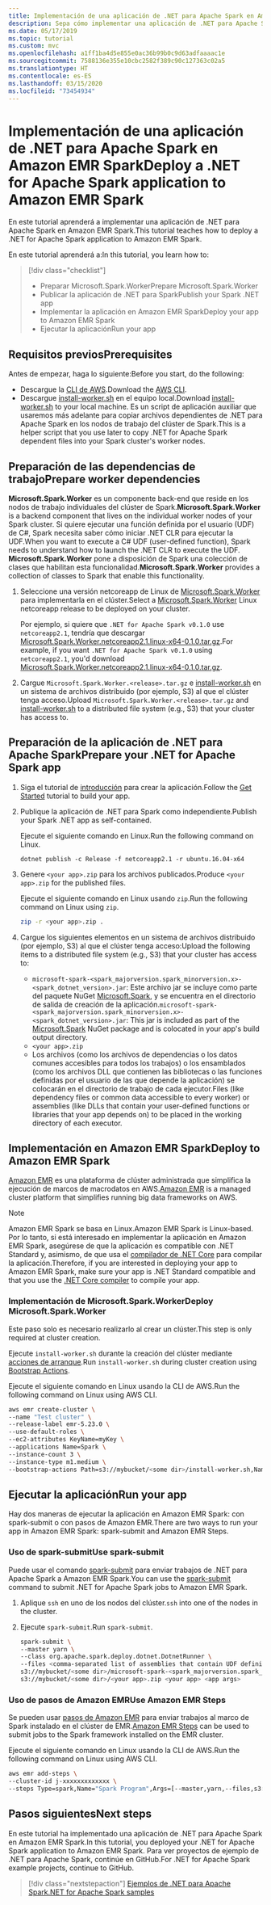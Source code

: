 ```yaml
---
title: Implementación de una aplicación de .NET para Apache Spark en Amazon EMR Spark
description: Sepa cómo implementar una aplicación de .NET para Apache Spark en Amazon EMR Spark.
ms.date: 05/17/2019
ms.topic: tutorial
ms.custom: mvc
ms.openlocfilehash: a1ff1ba4d5e855e0ac36b99b0c9d63adfaaaac1e
ms.sourcegitcommit: 7588136e355e10cbc2582f389c90c127363c02a5
ms.translationtype: HT
ms.contentlocale: es-ES
ms.lasthandoff: 03/15/2020
ms.locfileid: "73454934"
---
```

# <a name="deploy-a-net-for-apache-spark-application-to-amazon-emr-spark"></a><span data-ttu-id="3d4fd-103">Implementación de una aplicación de .NET para Apache Spark en Amazon EMR Spark</span><span class="sxs-lookup"><span data-stu-id="3d4fd-103">Deploy a .NET for Apache Spark application to Amazon EMR Spark</span></span>

<span data-ttu-id="3d4fd-104">En este tutorial aprenderá a implementar una aplicación de .NET para Apache Spark en Amazon EMR Spark.</span><span class="sxs-lookup"><span data-stu-id="3d4fd-104">This tutorial teaches how to deploy a .NET for Apache Spark application to Amazon EMR Spark.</span></span>

<span data-ttu-id="3d4fd-105">En este tutorial aprenderá a:</span><span class="sxs-lookup"><span data-stu-id="3d4fd-105">In this tutorial, you learn how to:</span></span>

> [!div class="checklist"]
>
> * <span data-ttu-id="3d4fd-106">Preparar Microsoft.Spark.Worker</span><span class="sxs-lookup"><span data-stu-id="3d4fd-106">Prepare Microsoft.Spark.Worker</span></span>
> * <span data-ttu-id="3d4fd-107">Publicar la aplicación de .NET para Spark</span><span class="sxs-lookup"><span data-stu-id="3d4fd-107">Publish your Spark .NET app</span></span>
> * <span data-ttu-id="3d4fd-108">Implementar la aplicación en Amazon EMR Spark</span><span class="sxs-lookup"><span data-stu-id="3d4fd-108">Deploy your app to Amazon EMR Spark</span></span>
> * <span data-ttu-id="3d4fd-109">Ejecutar la aplicación</span><span class="sxs-lookup"><span data-stu-id="3d4fd-109">Run your app</span></span>

## <a name="prerequisites"></a><span data-ttu-id="3d4fd-110">Requisitos previos</span><span class="sxs-lookup"><span data-stu-id="3d4fd-110">Prerequisites</span></span>

<span data-ttu-id="3d4fd-111">Antes de empezar, haga lo siguiente:</span><span class="sxs-lookup"><span data-stu-id="3d4fd-111">Before you start, do the following:</span></span>

* <span data-ttu-id="3d4fd-112">Descargue la [CLI de AWS](https://aws.amazon.com/cli/).</span><span class="sxs-lookup"><span data-stu-id="3d4fd-112">Download the [AWS CLI](https://aws.amazon.com/cli/).</span></span>
* <span data-ttu-id="3d4fd-113">Descargue [install-worker.sh](https://github.com/dotnet/spark/blob/master/deployment/install-worker.sh) en el equipo local.</span><span class="sxs-lookup"><span data-stu-id="3d4fd-113">Download [install-worker.sh](https://github.com/dotnet/spark/blob/master/deployment/install-worker.sh) to your local machine.</span></span> <span data-ttu-id="3d4fd-114">Es un script de aplicación auxiliar que usaremos más adelante para copiar archivos dependientes de .NET para Apache Spark en los nodos de trabajo del clúster de Spark.</span><span class="sxs-lookup"><span data-stu-id="3d4fd-114">This is a helper script that you use later to copy .NET for Apache Spark dependent files into your Spark cluster's worker nodes.</span></span>

## <a name="prepare-worker-dependencies"></a><span data-ttu-id="3d4fd-115">Preparación de las dependencias de trabajo</span><span class="sxs-lookup"><span data-stu-id="3d4fd-115">Prepare worker dependencies</span></span>

<span data-ttu-id="3d4fd-116">**Microsoft.Spark.Worker** es un componente back-end que reside en los nodos de trabajo individuales del clúster de Spark.</span><span class="sxs-lookup"><span data-stu-id="3d4fd-116">**Microsoft.Spark.Worker** is a backend component that lives on the individual worker nodes of your Spark cluster.</span></span> <span data-ttu-id="3d4fd-117">Si quiere ejecutar una función definida por el usuario (UDF) de C#, Spark necesita saber cómo iniciar .NET CLR para ejecutar la UDF.</span><span class="sxs-lookup"><span data-stu-id="3d4fd-117">When you want to execute a C# UDF (user-defined function), Spark needs to understand how to launch the .NET CLR to execute the UDF.</span></span> <span data-ttu-id="3d4fd-118">**Microsoft.Spark.Worker** pone a disposición de Spark una colección de clases que habilitan esta funcionalidad.</span><span class="sxs-lookup"><span data-stu-id="3d4fd-118">**Microsoft.Spark.Worker** provides a collection of classes to Spark that enable this functionality.</span></span>

1. <span data-ttu-id="3d4fd-119">Seleccione una versión netcoreapp de Linux de [Microsoft.Spark.Worker](https://github.com/dotnet/spark/releases) para implementarla en el clúster.</span><span class="sxs-lookup"><span data-stu-id="3d4fd-119">Select a [Microsoft.Spark.Worker](https://github.com/dotnet/spark/releases) Linux netcoreapp release to be deployed on your cluster.</span></span>

   <span data-ttu-id="3d4fd-120">Por ejemplo, si quiere que `.NET for Apache Spark v0.1.0` use `netcoreapp2.1`, tendría que descargar [Microsoft.Spark.Worker.netcoreapp2.1.linux-x64-0.1.0.tar.gz](https://github.com/dotnet/spark/releases/download/v0.1.0/Microsoft.Spark.Worker.netcoreapp2.1.linux-x64-0.1.0.tar.gz).</span><span class="sxs-lookup"><span data-stu-id="3d4fd-120">For example, if you want `.NET for Apache Spark v0.1.0` using `netcoreapp2.1`, you'd download [Microsoft.Spark.Worker.netcoreapp2.1.linux-x64-0.1.0.tar.gz](https://github.com/dotnet/spark/releases/download/v0.1.0/Microsoft.Spark.Worker.netcoreapp2.1.linux-x64-0.1.0.tar.gz).</span></span>

2. <span data-ttu-id="3d4fd-121">Cargue `Microsoft.Spark.Worker.<release>.tar.gz` e [install-worker.sh](https://github.com/dotnet/spark/blob/master/deployment/install-worker.sh) en un sistema de archivos distribuido (por ejemplo, S3) al que el clúster tenga acceso.</span><span class="sxs-lookup"><span data-stu-id="3d4fd-121">Upload `Microsoft.Spark.Worker.<release>.tar.gz` and [install-worker.sh](https://github.com/dotnet/spark/blob/master/deployment/install-worker.sh) to a distributed file system (e.g., S3) that your cluster has access to.</span></span>

## <a name="prepare-your-net-for-apache-spark-app"></a><span data-ttu-id="3d4fd-122">Preparación de la aplicación de .NET para Apache Spark</span><span class="sxs-lookup"><span data-stu-id="3d4fd-122">Prepare your .NET for Apache Spark app</span></span>

1. <span data-ttu-id="3d4fd-123">Siga el tutorial de [introducción](get-started.md) para crear la aplicación.</span><span class="sxs-lookup"><span data-stu-id="3d4fd-123">Follow the [Get Started](get-started.md) tutorial to build your app.</span></span>

2. <span data-ttu-id="3d4fd-124">Publique la aplicación de .NET para Spark como independiente.</span><span class="sxs-lookup"><span data-stu-id="3d4fd-124">Publish your Spark .NET app as self-contained.</span></span>

   <span data-ttu-id="3d4fd-125">Ejecute el siguiente comando en Linux.</span><span class="sxs-lookup"><span data-stu-id="3d4fd-125">Run the following command on Linux.</span></span>

   ```dotnetcli
   dotnet publish -c Release -f netcoreapp2.1 -r ubuntu.16.04-x64
   ```

3. <span data-ttu-id="3d4fd-126">Genere `<your app>.zip` para los archivos publicados.</span><span class="sxs-lookup"><span data-stu-id="3d4fd-126">Produce `<your app>.zip` for the published files.</span></span>

   <span data-ttu-id="3d4fd-127">Ejecute el siguiente comando en Linux usando `zip`.</span><span class="sxs-lookup"><span data-stu-id="3d4fd-127">Run the following command on Linux using `zip`.</span></span>

   ```bash
   zip -r <your app>.zip .
   ```

4. <span data-ttu-id="3d4fd-128">Cargue los siguientes elementos en un sistema de archivos distribuido (por ejemplo, S3) al que el clúster tenga acceso:</span><span class="sxs-lookup"><span data-stu-id="3d4fd-128">Upload the following items to a distributed file system (e.g., S3) that your cluster has access to:</span></span>

   * <span data-ttu-id="3d4fd-129">`microsoft-spark-<spark_majorversion.spark_minorversion.x>-<spark_dotnet_version>.jar`: Este archivo jar se incluye como parte del paquete NuGet [Microsoft.Spark](https://www.nuget.org/packages/Microsoft.Spark/), y se encuentra en el directorio de salida de creación de la aplicación.</span><span class="sxs-lookup"><span data-stu-id="3d4fd-129">`microsoft-spark-<spark_majorversion.spark_minorversion.x>-<spark_dotnet_version>.jar`: This jar is included as part of the [Microsoft.Spark](https://www.nuget.org/packages/Microsoft.Spark/) NuGet package and is colocated in your app's build output directory.</span></span>
   * `<your app>.zip`
   * <span data-ttu-id="3d4fd-130">Los archivos (como los archivos de dependencias o los datos comunes accesibles para todos los trabajos) o los ensamblados (como los archivos DLL que contienen las bibliotecas o las funciones definidas por el usuario de las que depende la aplicación) se colocarán en el directorio de trabajo de cada ejecutor.</span><span class="sxs-lookup"><span data-stu-id="3d4fd-130">Files (like dependency files or common data accessible to every worker) or assemblies (like DLLs that contain your user-defined functions or libraries that your app depends on) to be placed in the working directory of each executor.</span></span>

## <a name="deploy-to-amazon-emr-spark"></a><span data-ttu-id="3d4fd-131">Implementación en Amazon EMR Spark</span><span class="sxs-lookup"><span data-stu-id="3d4fd-131">Deploy to Amazon EMR Spark</span></span>

<span data-ttu-id="3d4fd-132">[Amazon EMR](https://docs.aws.amazon.com/emr/latest/ManagementGuide/emr-what-is-emr.html) es una plataforma de clúster administrada que simplifica la ejecución de marcos de macrodatos en AWS.</span><span class="sxs-lookup"><span data-stu-id="3d4fd-132">[Amazon EMR](https://docs.aws.amazon.com/emr/latest/ManagementGuide/emr-what-is-emr.html) is a managed cluster platform that simplifies running big data frameworks on AWS.</span></span>

> [!NOTE]
> <span data-ttu-id="3d4fd-133">Amazon EMR Spark se basa en Linux.</span><span class="sxs-lookup"><span data-stu-id="3d4fd-133">Amazon EMR Spark is Linux-based.</span></span> <span data-ttu-id="3d4fd-134">Por lo tanto, si está interesado en implementar la aplicación en Amazon EMR Spark, asegúrese de que la aplicación es compatible con .NET Standard y, asimismo, de que usa el [compilador de .NET Core](https://dotnet.microsoft.com/download) para compilar la aplicación.</span><span class="sxs-lookup"><span data-stu-id="3d4fd-134">Therefore, if you are interested in deploying your app to Amazon EMR Spark, make sure your app is .NET Standard compatible and that you use the [.NET Core compiler](https://dotnet.microsoft.com/download) to compile your app.</span></span>

### <a name="deploy-microsoftsparkworker"></a><span data-ttu-id="3d4fd-135">Implementación de Microsoft.Spark.Worker</span><span class="sxs-lookup"><span data-stu-id="3d4fd-135">Deploy Microsoft.Spark.Worker</span></span>

<span data-ttu-id="3d4fd-136">Este paso solo es necesario realizarlo al crear un clúster.</span><span class="sxs-lookup"><span data-stu-id="3d4fd-136">This step is only required at cluster creation.</span></span>

<span data-ttu-id="3d4fd-137">Ejecute `install-worker.sh` durante la creación del clúster mediante [acciones de arranque](https://docs.aws.amazon.com/emr/latest/ManagementGuide/emr-plan-bootstrap.html).</span><span class="sxs-lookup"><span data-stu-id="3d4fd-137">Run `install-worker.sh` during cluster creation using [Bootstrap Actions](https://docs.aws.amazon.com/emr/latest/ManagementGuide/emr-plan-bootstrap.html).</span></span>

<span data-ttu-id="3d4fd-138">Ejecute el siguiente comando en Linux usando la CLI de AWS.</span><span class="sxs-lookup"><span data-stu-id="3d4fd-138">Run the following command on Linux using AWS CLI.</span></span>

```bash
aws emr create-cluster \
--name "Test cluster" \
--release-label emr-5.23.0 \
--use-default-roles \
--ec2-attributes KeyName=myKey \
--applications Name=Spark \
--instance-count 3 \
--instance-type m1.medium \
--bootstrap-actions Path=s3://mybucket/<some dir>/install-worker.sh,Name="Install Microsoft.Spark.Worker",Args=["aws","s3://mybucket/<some dir>/Microsoft.Spark.Worker.<release>.tar.gz","/usr/local/bin"]
```

## <a name="run-your-app"></a><span data-ttu-id="3d4fd-139">Ejecutar la aplicación</span><span class="sxs-lookup"><span data-stu-id="3d4fd-139">Run your app</span></span>

<span data-ttu-id="3d4fd-140">Hay dos maneras de ejecutar la aplicación en Amazon EMR Spark: con spark-submit o con pasos de Amazon EMR.</span><span class="sxs-lookup"><span data-stu-id="3d4fd-140">There are two ways to run your app in Amazon EMR Spark: spark-submit and Amazon EMR Steps.</span></span>

### <a name="use-spark-submit"></a><span data-ttu-id="3d4fd-141">Uso de spark-submit</span><span class="sxs-lookup"><span data-stu-id="3d4fd-141">Use spark-submit</span></span>

<span data-ttu-id="3d4fd-142">Puede usar el comando [spark-submit](https://spark.apache.org/docs/latest/submitting-applications.html) para enviar trabajos de .NET para Apache Spark a Amazon EMR Spark.</span><span class="sxs-lookup"><span data-stu-id="3d4fd-142">You can use the [spark-submit](https://spark.apache.org/docs/latest/submitting-applications.html) command to submit .NET for Apache Spark jobs to Amazon EMR Spark.</span></span>

1. <span data-ttu-id="3d4fd-143">Aplique `ssh` en uno de los nodos del clúster.</span><span class="sxs-lookup"><span data-stu-id="3d4fd-143">`ssh` into one of the nodes in the cluster.</span></span>

2. <span data-ttu-id="3d4fd-144">Ejecute `spark-submit`.</span><span class="sxs-lookup"><span data-stu-id="3d4fd-144">Run `spark-submit`.</span></span>

   ```bash
   spark-submit \
   --master yarn \
   --class org.apache.spark.deploy.dotnet.DotnetRunner \
   --files <comma-separated list of assemblies that contain UDF definitions, if any> \
   s3://mybucket/<some dir>/microsoft-spark-<spark_majorversion.spark_minorversion.x>-<spark_dotnet_version>.jar \
   s3://mybucket/<some dir>/<your app>.zip <your app> <app args>
   ```

### <a name="use-amazon-emr-steps"></a><span data-ttu-id="3d4fd-145">Uso de pasos de Amazon EMR</span><span class="sxs-lookup"><span data-stu-id="3d4fd-145">Use Amazon EMR Steps</span></span>

<span data-ttu-id="3d4fd-146">Se pueden usar [pasos de Amazon EMR](https://docs.aws.amazon.com/emr/latest/ReleaseGuide/emr-spark-submit-step.html) para enviar trabajos al marco de Spark instalado en el clúster de EMR.</span><span class="sxs-lookup"><span data-stu-id="3d4fd-146">[Amazon EMR Steps](https://docs.aws.amazon.com/emr/latest/ReleaseGuide/emr-spark-submit-step.html) can be used to submit jobs to the Spark framework installed on the EMR cluster.</span></span>

<span data-ttu-id="3d4fd-147">Ejecute el siguiente comando en Linux usando la CLI de AWS.</span><span class="sxs-lookup"><span data-stu-id="3d4fd-147">Run the following command on Linux using AWS CLI.</span></span>

```bash
aws emr add-steps \
--cluster-id j-xxxxxxxxxxxxx \
--steps Type=spark,Name="Spark Program",Args=[--master,yarn,--files,s3://mybucket/<some dir>/<udf assembly>,--class,org.apache.spark.deploy.dotnet.DotnetRunner,s3://mybucket/<some dir>/microsoft-spark-<spark_majorversion.spark_minorversion.x>-<spark_dotnet_version>.jar,s3://mybucket/<some dir>/<your app>.zip,<your app>,<app arg 1>,<app arg 2>,...,<app arg n>],ActionOnFailure=CONTINUE
```

## <a name="next-steps"></a><span data-ttu-id="3d4fd-148">Pasos siguientes</span><span class="sxs-lookup"><span data-stu-id="3d4fd-148">Next steps</span></span>

<span data-ttu-id="3d4fd-149">En este tutorial ha implementado una aplicación de .NET para Apache Spark en Amazon EMR Spark.</span><span class="sxs-lookup"><span data-stu-id="3d4fd-149">In this tutorial, you deployed your .NET for Apache Spark application to Amazon EMR Spark.</span></span> <span data-ttu-id="3d4fd-150">Para ver proyectos de ejemplo de .NET para Apache Spark, continúe en GitHub.</span><span class="sxs-lookup"><span data-stu-id="3d4fd-150">For .NET for Apache Spark example projects, continue to GitHub.</span></span>

> [!div class="nextstepaction"]
> [<span data-ttu-id="3d4fd-151">Ejemplos de .NET para Apache Spark</span><span class="sxs-lookup"><span data-stu-id="3d4fd-151">.NET for Apache Spark samples</span></span>](https://github.com/dotnet/spark/tree/master/examples)
